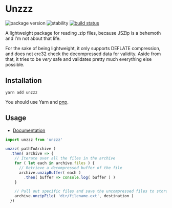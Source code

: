 # Unzzz
![package version](https://img.shields.io/badge/dynamic/json.svg?color=f0606d&label=unzzz&query=%24.version&url=https%3A%2F%2Funpkg.io%2Funzzz%2Fpackage.json&prefix=v)
![stability](https://img.shields.io/badge/stability-beta-6680f2.svg)
[![build status](https://travis-ci.org/partheseas/unzzz.svg?branch=master)](https://travis-ci.org/partheseas/unzzz)

A lightweight package for reading .zip files, because JSZip is a behemoth
and I'm not about that life.

For the sake of being lightweight, it only supports DEFLATE compression, and
does not crc32 check the decompressed data for validity. Aside from that, it
tries to be *very* safe and validates pretty much everything else possible.

## Installation
```Shell
yarn add unzzz
```
You should use Yarn and [pnp](https://yarnpkg.com/en/docs/pnp).

## Usage
- [Documentation](https://unzzz.now.sh)

```JavaScript
import unzzz from 'unzzz'

unzzz( pathToArchive )
  .then( archive => {
    // Iterate over all the files in the archive
    for ( let each in archive.files ) {
      // Retrieve a decompressed buffer of the file
      archive.unzipBuffer( each )
        .then( buffer => console.log( buffer ) )
    }

    // Pull out specific files and save the uncompressed files to storage
    archive.unzipFile( 'dir/filename.ext', destination )
  })
```
